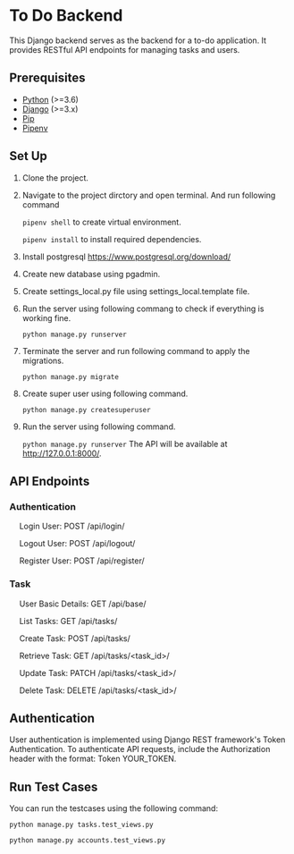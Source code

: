 # To Do Backend

This Django backend serves as the backend for a to-do application. It provides RESTful API endpoints for managing tasks and users.

## Prerequisites

- [Python](https://www.python.org/downloads/) (>=3.6)
- [Django](https://www.djangoproject.com/download/) (>=3.x)
- [Pip](https://pip.pypa.io/en/stable/installation/)
- [Pipenv](https://pypi.org/project/pipenv/)


## Set Up

1. Clone the project.
2. Navigate to the project dirctory and open terminal. And run following command

   `pipenv shell` to create virtual environment.

   `pipenv install` to install required dependencies.
3. Install postgresql https://www.postgresql.org/download/
4. Create new database using pgadmin.
5. Create settings_local.py file using settings_local.template file.
6. Run the server using following commang to check if everything is working fine.

   `python manage.py runserver`
7. Terminate the server and run following command to apply the migrations.

    `python manage.py migrate`
8. Create super user using following command.

    `python manage.py createsuperuser`
9. Run the server using following command.

    `python manage.py runserver` The API will be available at http://127.0.0.1:8000/.


## API Endpoints

### Authentication
&emsp; Login User: POST /api/login/

&emsp; Logout User: POST /api/logout/

&emsp; Register User: POST /api/register/

### Task
&emsp; User Basic Details: GET /api/base/

&emsp; List Tasks: GET /api/tasks/

&emsp; Create Task: POST /api/tasks/

&emsp; Retrieve Task: GET /api/tasks/<task_id>/

&emsp; Update Task: PATCH /api/tasks/<task_id>/

&emsp; Delete Task: DELETE /api/tasks/<task_id>/

## Authentication
User authentication is implemented using Django REST framework's Token Authentication. To authenticate API requests, include the Authorization header with the format: Token YOUR_TOKEN.

## Run Test Cases
You can run the testcases using the following command:

`python manage.py tasks.test_views.py`

`python manage.py accounts.test_views.py`


